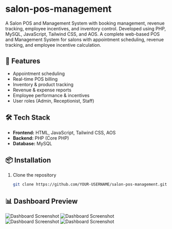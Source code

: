 # salon-pos-management
A Salon POS and Management System with booking management, revenue tracking, employee incentives, and inventory control. Developed using PHP, MySQL, JavaScript, Tailwind CSS, and AOS.
A complete web-based POS and Management System for salons with appointment scheduling, revenue tracking, and employee incentive calculation.

## 🚀 Features
- Appointment scheduling
- Real-time POS billing
- Inventory & product tracking
- Revenue & expense reports
- Employee performance & incentives
- User roles (Admin, Receptionist, Staff)

## 🛠 Tech Stack
- **Frontend:** HTML, JavaScript, Tailwind CSS, AOS
- **Backend:** PHP (Core PHP)
- **Database:** MySQL

## 📦 Installation
1. Clone the repository  
   ```bash
   git clone https://github.com/YOUR-USERNAME/salon-pos-management.git

## 📊 Dashboard Preview

![Dashboard Screenshot](screenshots/login.png)
![Dashboard Screenshot](screenshots/dashboard.png)
![Dashboard Screenshot](screenshots/order.png)
![Dashboard Screenshot](screenshots/pos.png)

